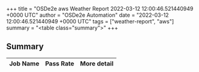 +++
title = "OSDe2e aws Weather Report 2022-03-12 12:00:46.521440949 +0000 UTC"
author = "OSDe2e Automation"
date = "2022-03-12 12:00:46.521440949 +0000 UTC"
tags = ["weather-report", "aws"]
summary = "<table class=\"summary\"></table>"
+++
## Summary

| Job Name | Pass Rate | More detail |
|----------|-----------|-------------|




